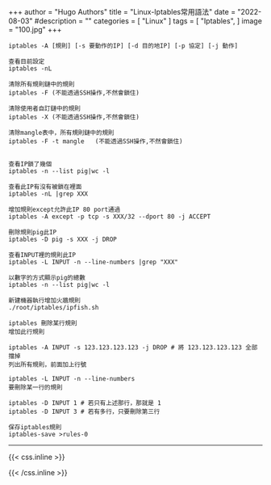 +++
author = "Hugo Authors"
title = "Linux-Iptables常用語法"
date = "2022-08-03"
#description = ""
categories = [
    "Linux"
]
tags = [
    "Iptables",
]
image = "100.jpg"
+++

    
    iptables -A [規則] [-s 要動作的IP] [-d 目的地IP] [-p 協定] [-j 動作]
    
    查看目前設定
    iptables -nL
    
    清除所有規則鏈中的規則
    iptables -F	(不能透過SSH操作,不然會鎖住)
    
    清除使用者自訂鏈中的規則
    iptables -X	(不能透過SSH操作,不然會鎖住)
    
    清除mangle表中，所有規則鏈中的規則
    iptables -F -t mangle	(不能透過SSH操作,不然會鎖住)
    
    
    查看IP鎖了幾個
    iptables -n --list pig|wc -l
    
    查看此IP有沒有被鎖在裡面
    iptables -nL |grep XXX
    
    增加規則except允許此IP 80 port通過
    iptables -A except -p tcp -s XXX/32 --dport 80 -j ACCEPT
    
    刪除規則pig此IP
    iptables -D pig -s XXX -j DROP
    
    查看INPUT裡的規則此IP
    iptables -L INPUT -n --line-numbers |grep "XXX"
    
    以數字的方式顯示pig的總數
    iptables -n --list pig|wc -l
    
    新建機器執行增加火牆規則
    ./root/iptables/ipfish.sh
    
    iptables 刪除某行規則
    增加此行規則
    
    iptables -A INPUT -s 123.123.123.123 -j DROP # 將 123.123.123.123 全部擋掉
    列出所有規則，前面加上行號
    
    iptables -L INPUT -n --line-numbers
    要刪除某一行的規則
    
    iptables -D INPUT 1 # 若只有上述那行，那就是 1
    iptables -D INPUT 3 # 若有多行，只要刪除第三行
    
    保存iptables規則
    iptables-save >rules-0

***

{{< css.inline >}}
<style>
.emojify {
	font-family: Apple Color Emoji, Segoe UI Emoji, NotoColorEmoji, Segoe UI Symbol, Android Emoji, EmojiSymbols;
	font-size: 2rem;
	vertical-align: middle;
}
@media screen and (max-width:650px) {
  .nowrap {
    display: block;
    margin: 25px 0;
  }
}
</style>
{{< /css.inline >}}
